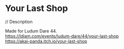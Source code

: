 # Your Last Shop
// Description

Made for Ludum Dare 44. \
https://ldjam.com/events/ludum-dare/44/your-last-shop \
https://akai-panda.itch.io/your-last-shop
